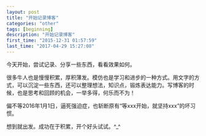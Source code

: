 ```yaml
---
layout: post
title: "开始记录博客"
categories: "other"
tags: [beginning]
description: "开始记录博客"
first_time: "2015-12-31 01:57:59"
last_time: "2017-04-29 15:27:08"
---
```

今天开始，尝试记录、分享一些东西，看看效果如何。

很多牛人也是慢慢积累，厚积薄发。模仿也是学习和进步的一种方式。用文字的方式，可以沉淀一些东西，还可以整理想法，知识点，锻炼表达能力。写博客的时候，也是思考和回顾的机会，一举多得，何乐而不为！

偏不等2016年1月1日，逼死强迫症，也斩断原有“等xxx开始，就坚持xxx”的坏习惯。

想到就出发。成功在于积累，开个好头试试。^_^
